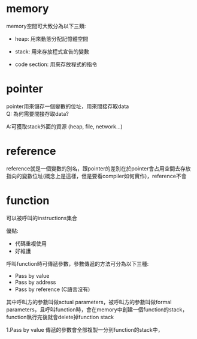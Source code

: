 # memory
memory空間可大致分為以下三類:

- heap: 用來動態分配記憶體空間

- stack: 用來存放程式宣告的變數

- code section: 用來存放程式的指令


# pointer
pointer用來儲存一個變數的位址，用來間接存取data<br/>
Q: 為何需要間接存取data?

A:可獲取stack外面的資源 (heap, file, network...) 

# reference
reference就是一個變數的別名，跟pointer的差別在於pointer會占用空間去存放指向的變數位址(概念上是這樣，但是要看compiler如何實作)，reference不會

# function 
可以被呼叫的instructions集合

優點:
- 代碼重複使用
- 好維護

呼叫function時可傳遞參數，參數傳遞的方法可分為以下三種:
- Pass by value
- Pass by address
- Pass by reference (C語言沒有)

其中呼叫方的參數叫做actual parameters，被呼叫方的參數叫做formal parameters，且呼叫function時，會在memory中創建一個function的stack，function執行完後就會delete掉function stack

1.Pass by value
傳遞的參數會全部複製一分到function的stack中，